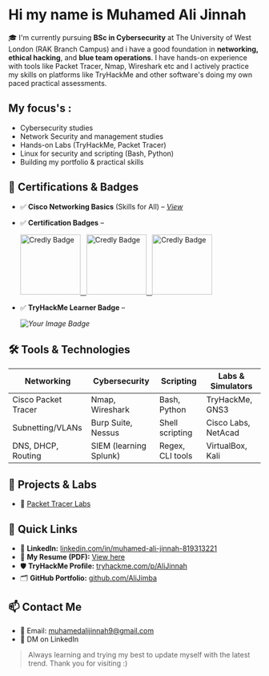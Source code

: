 # Hi my name is Muhamed Ali Jinnah

🎓 I'm currently pursuing **BSc in Cybersecurity** at The University of West London (RAK Branch Campus) and i have a good foundation in **networking, ethical hacking**, and **blue team operations**. I have hands-on experience with tools like Packet Tracer, Nmap, Wireshark etc and I actively practice my skills on platforms like TryHackMe and other software's doing my own paced practical assessments.



## My focus's :
- Cybersecurity studies
- Network Security and management studies
- Hands-on Labs (TryHackMe, Packet Tracer)
- Linux for security and scripting (Bash, Python)
- Building my portfolio & practical skills



## 📜 Certifications & Badges
- ✅ **Cisco Networking Basics** (Skills for All) – *[View](https://skillsforall.com)*
- ✅ **Certification Badges** –

  <a href="https://www.credly.com/users/muhamed-jinnah">
  <img src="https://images.credly.com/size/680x680/images/50b96632-6cbb-40b7-ac0e-b83f49ff7f94/image.png" alt="Credly Badge" width="120"/>  
    &nbsp;
  <img src="https://images.credly.com/size/680x680/images/e3a07258-a514-47ef-9810-8cf41274a0ed/image.png" alt="Credly Badge" width="120"/>
    &nbsp;
  <img src="https://images.credly.com/size/680x680/images/6e3eb1aa-7ed9-40f5-b16e-bab6bc566be4/BadgeEmblem_QuantumEnigmas.png" alt="Credly Badge" width="120"/>


  
</a>

- ✅ **TryHackMe Learner Badge** –

   *<img src="https://tryhackme-badges.s3.amazonaws.com/AliJinnah.png" alt="Your Image Badge" />*
 




## 🛠️ Tools & Technologies

| Networking         | Cybersecurity         | Scripting         | Labs & Simulators   |
|--------------------|-----------------------|-------------------|---------------------|
| Cisco Packet Tracer| Nmap, Wireshark       | Bash, Python      | TryHackMe, GNS3     |
| Subnetting/VLANs   | Burp Suite, Nessus    | Shell scripting   | Cisco Labs, NetAcad |
| DNS, DHCP, Routing | SIEM (learning Splunk)| Regex, CLI tools  | VirtualBox, Kali    |




## 📁 Projects & Labs
- 🔧 [Packet Tracer Labs](https://github.com/AliJimba/Packet-Tracer-Labs)




## 📎 Quick Links

- 🔗 **LinkedIn:** [linkedin.com/in/muhamed-ali-jinnah-819313221](https://www.linkedin.com/in/muhamed-ali-jinnah-819313221)
- 📄 **My Resume (PDF):** [View here](https://github.com/AliJimba/AliJimba/blob/main/Muhamed%20Ali%20Jinnah%20-%20Updated%20CV.pdf)
- 🛡️ **TryHackMe Profile:** [tryhackme.com/p/AliJinnah](https://tryhackme.com/p/AliJinnah)
- 🗂️ **GitHub Portfolio:** [github.com/AliJimba](https://github.com/AliJimba)



## 📫 Contact Me
- 📧 Email: muhamedalijinnah9@gmail.com  
- 💬 DM on LinkedIn

> Always learning and trying my best to update myself with the latest trend.
Thank you for visiting :)



<!--
**AliJimba/AliJimba** is a ✨ _special_ ✨ repository because its `README.md` (this file) appears on your GitHub profile.

Here are some ideas to get you started:

- 🔭 I’m currently working on ...
- 🌱 I’m currently learning ...
- 👯 I’m looking to collaborate on ...
- 🤔 I’m looking for help with ...
- 💬 Ask me about ...
- 📫 How to reach me: ...
- 😄 Pronouns: ...
- ⚡ Fun fact: ...
-->
